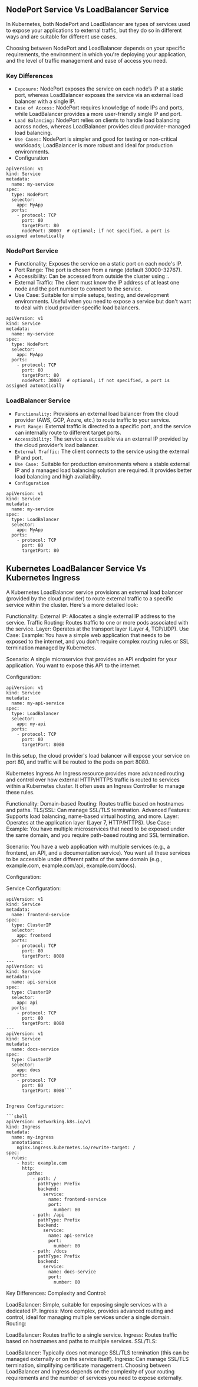 
## NodePort Service Vs LoadBalancer Service

In Kubernetes, both NodePort and LoadBalancer are types of services used to expose your applications to external traffic, but they do so in different ways and are suitable for different use cases. 

Choosing between NodePort and LoadBalancer depends on your specific requirements, the environment in which you're deploying your application, and the level of traffic management and ease of access you need.

### Key Differences

* `Exposure:` NodePort exposes the service on each node’s IP at a static port, whereas LoadBalancer exposes the service via an external load balancer with a single IP.
* `Ease of Access:` NodePort requires knowledge of node IPs and ports, while LoadBalancer provides a more user-friendly single IP and port.
* `Load Balancing:` NodePort relies on clients to handle load balancing across nodes, whereas LoadBalancer provides cloud provider-managed load balancing.
* `Use Cases:` NodePort is simpler and good for testing or non-critical workloads; LoadBalancer is more robust and ideal for production environments.
* Configuration

```shell
apiVersion: v1
kind: Service
metadata:
  name: my-service
spec:
  type: NodePort
  selector:
    app: MyApp
  ports:
    - protocol: TCP
      port: 80
      targetPort: 80
      nodePort: 30007  # optional; if not specified, a port is assigned automatically
```

### NodePort Service

* Functionality: Exposes the service on a static port on each node's IP.
* Port Range: The port is chosen from a range (default 30000-32767).
* Accessibility: Can be accessed from outside the cluster using <NodeIP>:<NodePort>.
* External Traffic: The client must know the IP address of at least one node and the port number to connect to the service.
* Use Case: Suitable for simple setups, testing, and development environments. Useful when you need to expose a service but don't want to deal with cloud provider-specific load balancers.


```shell
apiVersion: v1
kind: Service
metadata:
  name: my-service
spec:
  type: NodePort
  selector:
    app: MyApp
  ports:
    - protocol: TCP
      port: 80
      targetPort: 80
      nodePort: 30007  # optional; if not specified, a port is assigned automatically
```

### LoadBalancer Service

* `Functionality:` Provisions an external load balancer from the cloud provider (AWS, GCP, Azure, etc.) to route traffic to your service.
* `Port Range:` External traffic is directed to a specific port, and the service can internally route to different target ports.
* `Accessibility:` The service is accessible via an external IP provided by the cloud provider’s load balancer.
* `External Traffic:` The client connects to the service using the external IP and port.
* `Use Case: `Suitable for production environments where a stable external IP and a managed load balancing solution are required. It provides better load balancing and high availability.
* `Configuration`

```shell
apiVersion: v1
kind: Service
metadata:
  name: my-service
spec:
  type: LoadBalancer
  selector:
    app: MyApp
  ports:
    - protocol: TCP
      port: 80
      targetPort: 80
```


## Kubernetes LoadBalancer Service Vs Kubernetes Ingress 


A Kubernetes LoadBalancer service provisions an external load balancer (provided by the cloud provider) to route external traffic to a specific service within the cluster. Here's a more detailed look:

Functionality:
External IP: Allocates a single external IP address to the service.
Traffic Routing: Routes traffic to one or more pods associated with the service.
Layer: Operates at the transport layer (Layer 4, TCP/UDP).
Use Case:
Example: You have a simple web application that needs to be exposed to the internet, and you don't require complex routing rules or SSL termination managed by Kubernetes.

Scenario: A single microservice that provides an API endpoint for your application. You want to expose this API to the internet.

Configuration:

```shell
apiVersion: v1
kind: Service
metadata:
  name: my-api-service
spec:
  type: LoadBalancer
  selector:
    app: my-api
  ports:
    - protocol: TCP
      port: 80
      targetPort: 8080
```

In this setup, the cloud provider's load balancer will expose your service on port 80, and traffic will be routed to the pods on port 8080.

Kubernetes Ingress
An Ingress resource provides more advanced routing and control over how external HTTP/HTTPS traffic is routed to services within a Kubernetes cluster. It often uses an Ingress Controller to manage these rules.

Functionality:
Domain-based Routing: Routes traffic based on hostnames and paths.
TLS/SSL: Can manage SSL/TLS termination.
Advanced Features: Supports load balancing, name-based virtual hosting, and more.
Layer: Operates at the application layer (Layer 7, HTTP/HTTPS).
Use Case:
Example: You have multiple microservices that need to be exposed under the same domain, and you require path-based routing and SSL termination.

Scenario: You have a web application with multiple services (e.g., a frontend, an API, and a documentation service). You want all these services to be accessible under different paths of the same domain (e.g., example.com, example.com/api, example.com/docs).

Configuration:

Service Configuration:

```shell
apiVersion: v1
kind: Service
metadata:
  name: frontend-service
spec:
  type: ClusterIP
  selector:
    app: frontend
  ports:
    - protocol: TCP
      port: 80
      targetPort: 8080
---
apiVersion: v1
kind: Service
metadata:
  name: api-service
spec:
  type: ClusterIP
  selector:
    app: api
  ports:
    - protocol: TCP
      port: 80
      targetPort: 8080
---
apiVersion: v1
kind: Service
metadata:
  name: docs-service
spec:
  type: ClusterIP
  selector:
    app: docs
  ports:
    - protocol: TCP
      port: 80
      targetPort: 8080```


Ingress Configuration:

```shell
apiVersion: networking.k8s.io/v1
kind: Ingress
metadata:
  name: my-ingress
  annotations:
    nginx.ingress.kubernetes.io/rewrite-target: /
spec:
  rules:
    - host: example.com
      http:
        paths:
          - path: /
            pathType: Prefix
            backend:
              service:
                name: frontend-service
                port:
                  number: 80
          - path: /api
            pathType: Prefix
            backend:
              service:
                name: api-service
                port:
                  number: 80
          - path: /docs
            pathType: Prefix
            backend:
              service:
                name: docs-service
                port:
                  number: 80
```
Key Differences:
Complexity and Control:

LoadBalancer: Simple, suitable for exposing single services with a dedicated IP.
Ingress: More complex, provides advanced routing and control, ideal for managing multiple services under a single domain.
Routing:

LoadBalancer: Routes traffic to a single service.
Ingress: Routes traffic based on hostnames and paths to multiple services.
SSL/TLS:

LoadBalancer: Typically does not manage SSL/TLS termination (this can be managed externally or on the service itself).
Ingress: Can manage SSL/TLS termination, simplifying certificate management.
Choosing between LoadBalancer and Ingress depends on the complexity of your routing requirements and the number of services you need to expose externally.






